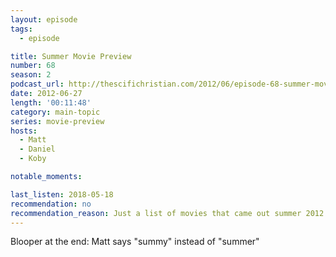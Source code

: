 ```yaml
---
layout: episode
tags:
  - episode

title: Summer Movie Preview
number: 68
season: 2
podcast_url: http://thescifichristian.com/2012/06/episode-68-summer-movie-preview/
date: 2012-06-27
length: '00:11:48'
category: main-topic
series: movie-preview
hosts:
  - Matt
  - Daniel
  - Koby

notable_moments:

last_listen: 2018-05-18
recommendation: no
recommendation_reason: Just a list of movies that came out summer 2012.
---
```

Blooper at the end: Matt says "summy" instead of "summer"